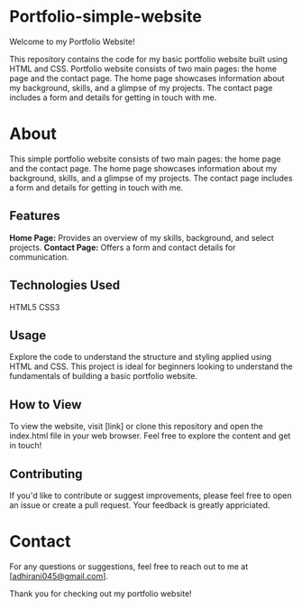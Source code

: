 # Portfolio-simple-website

Welcome to my Portfolio Website!

This repository contains the code for my basic portfolio website built using HTML and CSS.  Portfolio website consists of two main pages: the home page and the contact page. The home page showcases information about my background, skills, and a glimpse of my projects. The contact page includes a form and details for getting in touch with me.

# About

This simple portfolio website consists of two main pages: the home page and the contact page. The home page showcases information about my background, skills, and a glimpse of my projects. The contact page includes a form and details for getting in touch with me.

## Features

**Home Page:** Provides an overview of my skills, background, and select projects.
**Contact Page:** Offers a form and contact details for communication.

## Technologies Used

HTML5
CSS3

## Usage

Explore the code to understand the structure and styling applied using HTML and CSS. This project is ideal for beginners looking to understand the fundamentals of building a basic portfolio website.

## How to View

To view the website, visit [link] or clone this repository and open the index.html file in your web browser. Feel free to explore the content and get in touch!

## Contributing

If you'd like to contribute or suggest improvements, please feel free to open an issue or create a pull request. Your feedback is greatly appriciated.

# Contact

For any questions or suggestions, feel free to reach out to me at [adhirani045@gmail.com].

Thank you for checking out my portfolio website!
